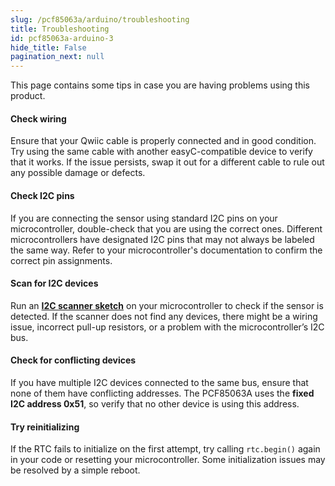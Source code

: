 ```yaml
---
slug: /pcf85063a/arduino/troubleshooting 
title: Troubleshooting
id: pcf85063a-arduino-3 
hide_title: False
pagination_next: null
---
```


This page contains some tips in case you are having problems using this product.

<ExpandableSection title="My RTC won't initialize!">

#### Check wiring
Ensure that your Qwiic cable is properly connected and in good condition. Try using the same cable with another easyC-compatible device to verify that it works. If the issue persists, swap it out for a different cable to rule out any possible damage or defects.

#### Check I2C pins
If you are connecting the sensor using standard I2C pins on your microcontroller, double-check that you are using the correct ones. Different microcontrollers have designated I2C pins that may not always be labeled the same way. Refer to your microcontroller's documentation to confirm the correct pin assignments.

#### Scan for I2C devices
Run an [**I2C scanner sketch**](https://github.com/SolderedElectronics/Soldered-Hacky-Codes/tree/main/I2C_Scanner) on your microcontroller to check if the sensor is detected. If the scanner does not find any devices, there might be a wiring issue, incorrect pull-up resistors, or a problem with the microcontroller’s I2C bus.

#### Check for conflicting devices
If you have multiple I2C devices connected to the same bus, ensure that none of them have conflicting addresses. The PCF85063A uses the **fixed I2C address 0x51**, so verify that no other device is using this address.

#### Try reinitializing
If the RTC fails to initialize on the first attempt, try calling `rtc.begin()` again in your code or resetting your microcontroller. Some initialization issues may be resolved by a simple reboot.

</ExpandableSection>